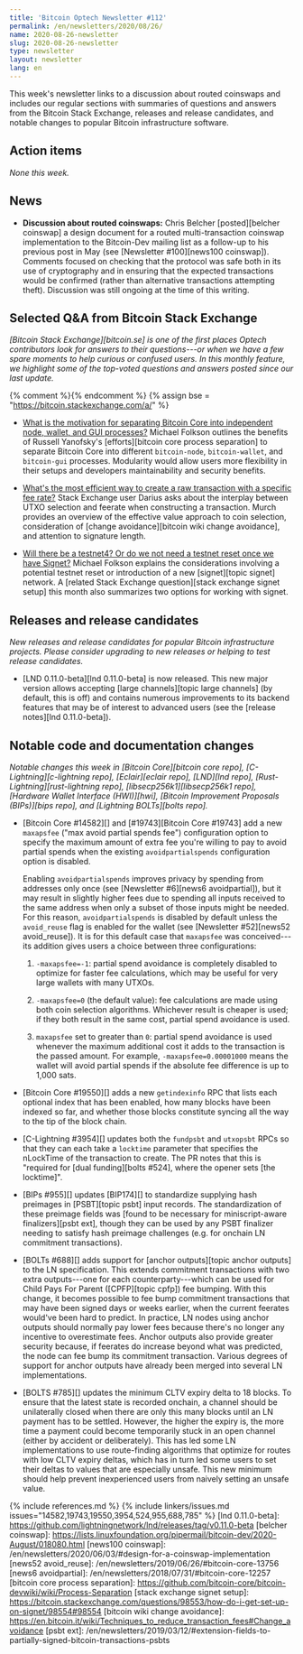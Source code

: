 ```yaml
---
title: 'Bitcoin Optech Newsletter #112'
permalink: /en/newsletters/2020/08/26/
name: 2020-08-26-newsletter
slug: 2020-08-26-newsletter
type: newsletter
layout: newsletter
lang: en
---
```

This week's newsletter links to a discussion about routed coinswaps and
includes our regular sections with summaries of questions and answers
from the Bitcoin Stack Exchange, releases and release candidates, and
notable changes to popular Bitcoin infrastructure software.

## Action items

*None this week.*

## News

- **Discussion about routed coinswaps:** Chris Belcher [posted][belcher
  coinswap] a design document for a routed multi-transaction coinswap
  implementation to the Bitcoin-Dev mailing list as a follow-up to his
  previous post in May (see [Newsletter #100][news100 coinswap]).
  Comments focused on checking that the
  protocol was safe both in its use of cryptography and in ensuring that
  the expected transactions would be confirmed (rather than alternative
  transactions attempting theft).  Discussion was still ongoing at the
  time of this writing.

## Selected Q&A from Bitcoin Stack Exchange

*[Bitcoin Stack Exchange][bitcoin.se] is one of the first places Optech
contributors look for answers to their questions---or when we have a
few spare moments to help curious or confused users.  In
this monthly feature, we highlight some of the top-voted questions and
answers posted since our last update.*

{% comment %}<!-- https://bitcoin.stackexchange.com/search?tab=votes&q=created%3a1m..%20is%3aanswer -->{% endcomment %}
{% assign bse = "https://bitcoin.stackexchange.com/a/" %}

- [What is the motivation for separating Bitcoin Core into independent node, wallet, and GUI processes?]({{bse}}98398)
  Michael Folkson outlines the benefits of Russell Yanofsky's [efforts][bitcoin
  core process separation] to separate Bitcoin Core into different `bitcoin-node`,
  `bitcoin-wallet`, and `bitcoin-gui` processes. Modularity would allow users more
  flexibility in their setups and developers maintainability and security benefits.

- [What's the most efficient way to create a raw transaction with a specific fee rate?]({{bse}}98392)
  Stack Exchange user Darius asks about the interplay between UTXO selection and feerate when
  constructing a transaction. Murch provides an overview of the effective value
  approach to coin selection, consideration of [change avoidance][bitcoin wiki change avoidance],
  and attention to signature length.

- [Will there be a testnet4? Or do we not need a testnet reset once we have Signet?]({{bse}}98579)
  Michael Folkson explains the considerations involving a potential testnet
  reset or introduction of a new [signet][topic signet] network. A [related Stack
  Exchange question][stack exchange signet setup] this month also summarizes two
  options for working with signet.

## Releases and release candidates

*New releases and release candidates for popular Bitcoin infrastructure
projects.  Please consider upgrading to new releases or helping to test
release candidates.*

- [LND 0.11.0-beta][lnd 0.11.0-beta] is now released.   This new major
  version allows accepting [large channels][topic large channels] (by
  default, this is off) and contains numerous improvements to its
  backend features that may be of interest to advanced users (see the
  [release notes][lnd 0.11.0-beta]).

## Notable code and documentation changes

*Notable changes this week in [Bitcoin Core][bitcoin core repo],
[C-Lightning][c-lightning repo], [Eclair][eclair repo], [LND][lnd repo],
[Rust-Lightning][rust-lightning repo], [libsecp256k1][libsecp256k1 repo],
[Hardware Wallet Interface (HWI)][hwi], [Bitcoin Improvement Proposals
(BIPs)][bips repo], and [Lightning BOLTs][bolts repo].*

- [Bitcoin Core #14582][] and [#19743][Bitcoin Core #19743] add a new
  `maxapsfee` ("max avoid partial spends fee") configuration option to
  specify the maximum amount of extra fee you're willing to pay to avoid
  partial spends when the existing `avoidpartialspends` configuration
  option is disabled.

  Enabling `avoidpartialspends` improves privacy by spending from
  addresses only once (see [Newsletter #6][news6 avoidpartial]), but it
  may result in slightly higher fees due to spending all inputs received
  to the same address when only a subset of those inputs might be needed.
  For this reason, `avoidpartialspends` is disabled by default unless
  the `avoid_reuse` flag is enabled for the wallet (see [Newsletter
  #52][news52 avoid_reuse]).  It is for this default case that `maxapsfee`
  was conceived---its addition gives users a choice between three
  configurations:

  1. `-maxapsfee=-1`: partial spend avoidance is completely
     disabled to optimize for faster fee calculations, which may be
     useful for very large wallets with many UTXOs.

  2. `-maxapsfee=0` (the default value): fee calculations are
     made using both coin selection algorithms.  Whichever result is
     cheaper is used; if they both result in the same cost, partial
     spend avoidance is used.

  3. `maxapsfee` set to greater than `0`: partial spend avoidance is
     used whenever the maximum additional cost it adds to the
     transaction is the passed amount.  For example,
     `-maxapsfee=0.00001000` means the wallet will avoid partial
     spends if the absolute fee difference is up to 1,000 sats.

- [Bitcoin Core #19550][] adds a new `getindexinfo` RPC that lists each
  optional index that has been enabled, how many blocks have been
  indexed so far, and whether those blocks constitute syncing all the way
  to the tip of the block chain.

- [C-Lightning #3954][] updates both the `fundpsbt` and `utxopsbt` RPCs
  so that they can each take a `locktime` parameter that specifies the
  nLockTime of the transaction to create.  The PR notes that this is
  "required for [dual funding][bolts #524], where the opener sets [the
  locktime]".

- [BIPs #955][] updates [BIP174][] to standardize supplying hash preimages in
  [PSBT][topic psbt] input records. The standardization of these preimage fields
  was [found to be necessary for miniscript-aware finalizers][psbt ext], though
  they can be used by any PSBT finalizer needing to satisfy hash preimage
  challenges (e.g. for onchain LN commitment transactions).

- [BOLTs #688][] adds support for [anchor outputs][topic anchor outputs]
  to the LN specification.  This extends commitment transactions with
  two extra outputs---one for each counterparty---which can be used for
  Child Pays For Parent ([CPFP][topic cpfp]) fee bumping.   With this
  change, it becomes possible to fee bump commitment transactions that
  may have been signed days or weeks earlier, when the current feerates
  would've been hard to predict.  In practice, LN nodes using anchor
  outputs should normally pay lower fees because there's no longer any
  incentive to overestimate fees. Anchor outputs also provide greater security
  because, if feerates do increase beyond what was predicted, the node
  can fee bump its commitment transaction.  Various degrees of support
  for anchor outputs have already been merged into several LN
  implementations.

- [BOLTS #785][] updates the minimum CLTV expiry delta to 18 blocks.  To
  ensure that the latest state is recorded onchain, a channel should
  be unilaterally closed when there are only this many blocks until an
  LN payment has to be settled.  However, the higher the expiry is, the
  more time a payment could become temporarily stuck in an open channel
  (either by accident or deliberately).  This has led some LN
  implementations to use route-finding algorithms that optimize for
  routes with low CLTV expiry deltas, which has in turn led some users
  to set their deltas to values that are especially unsafe.  This new
  minimum should help prevent inexperienced users from naively setting
  an unsafe value.

{% include references.md %}
{% include linkers/issues.md issues="14582,19743,19550,3954,524,955,688,785" %}
[lnd 0.11.0-beta]: https://github.com/lightningnetwork/lnd/releases/tag/v0.11.0-beta
[belcher coinswap]: https://lists.linuxfoundation.org/pipermail/bitcoin-dev/2020-August/018080.html
[news100 coinswap]: /en/newsletters/2020/06/03/#design-for-a-coinswap-implementation
[news52 avoid_reuse]: /en/newsletters/2019/06/26/#bitcoin-core-13756
[news6 avoidpartial]: /en/newsletters/2018/07/31/#bitcoin-core-12257
[bitcoin core process separation]: https://github.com/bitcoin-core/bitcoin-devwiki/wiki/Process-Separation
[stack exchange signet setup]: https://bitcoin.stackexchange.com/questions/98553/how-do-i-get-set-up-on-signet/98554#98554
[bitcoin wiki change avoidance]: https://en.bitcoin.it/wiki/Techniques_to_reduce_transaction_fees#Change_avoidance
[psbt ext]: /en/newsletters/2019/03/12/#extension-fields-to-partially-signed-bitcoin-transactions-psbts

